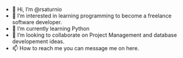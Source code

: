 - 👋 Hi, I’m @rsaturnio
- 👀 I’m interested in learning programming to become a freelance software developer. 
- 🌱 I’m currently learning Python
- 💞️ I’m looking to collaborate on Project Management and database developement ideas. 
- 📫 How to reach me you can message me on here. 

<!---
rsaturnio/rsaturnio is a ✨ special ✨ repository because its `README.md` (this file) appears on your GitHub profile.
You can click the Preview link to take a look at your changes.
--->
